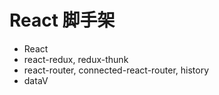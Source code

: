 # React 脚手架

- React
- react-redux, redux-thunk
- react-router, connected-react-router, history
- dataV
